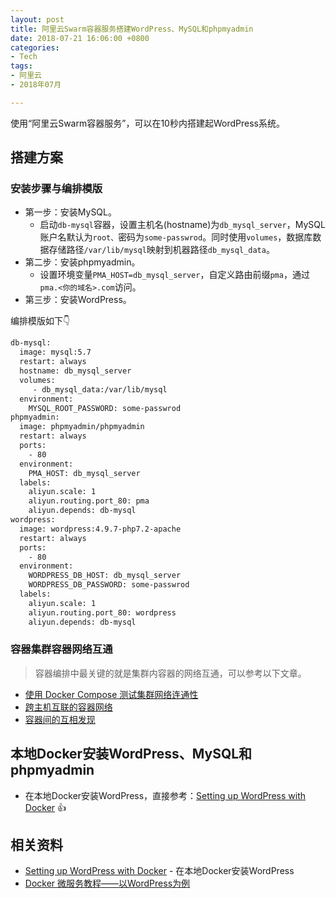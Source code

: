 ```yaml
---
layout: post
title: 阿里云Swarm容器服务搭建WordPress、MySQL和phpmyadmin
date: 2018-07-21 16:06:00 +0800
categories:
- Tech
tags:
- 阿里云
- 2018年07月

---
```


使用“阿里云Swarm容器服务”，可以在10秒内搭建起WordPress系统。


## 搭建方案

### 安装步骤与编排模版

- 第一步：安装MySQL。
	- 启动`db-mysql`容器，设置主机名(hostname)为`db_mysql_server`，MySQL账户名默认为`root、`密码为`some-passwrod`。同时使用`volumes`，数据库数据存储路径`/var/lib/mysql`映射到机器路径`db_mysql_data`。
- 第二步：安装phpmyadmin。
	- 设置环境变量`PMA_HOST=db_mysql_server`，自定义路由前缀`pma`，通过`pma.<你的域名>.com`访问。
- 第三步：安装WordPress。

编排模版如下👇

``` bash
db-mysql:
  image: mysql:5.7
  restart: always
  hostname: db_mysql_server
  volumes:
     - db_mysql_data:/var/lib/mysql
  environment:
    MYSQL_ROOT_PASSWORD: some-passwrod
phpmyadmin:
  image: phpmyadmin/phpmyadmin
  restart: always
  ports:
    - 80
  environment:
    PMA_HOST: db_mysql_server
  labels:
    aliyun.scale: 1
    aliyun.routing.port_80: pma
    aliyun.depends: db-mysql
wordpress:
  image: wordpress:4.9.7-php7.2-apache
  restart: always
  ports:
    - 80
  environment:
    WORDPRESS_DB_HOST: db_mysql_server
    WORDPRESS_DB_PASSWORD: some-passwrod
  labels:
    aliyun.scale: 1
    aliyun.routing.port_80: wordpress
    aliyun.depends: db-mysql

```

### 容器集群容器网络互通

> 容器编排中最关键的就是集群内容器的网络互通，可以参考以下文章。

- [使用 Docker Compose 测试集群网络连通性](https://help.aliyun.com/document_detail/47621.html)
- [跨主机互联的容器网络](https://help.aliyun.com/document_detail/26030.html)
- [容器间的互相发现](https://help.aliyun.com/document_detail/26031.html)


## 本地Docker安装WordPress、MySQL和phpmyadmin

- 在本地Docker安装WordPress，直接参考：[Setting up WordPress with Docker](https://cntnr.io/setting-up-wordpress-with-docker-262571249d50) 👍


## 相关资料

- [Setting up WordPress with Docker](https://cntnr.io/setting-up-wordpress-with-docker-262571249d50) - 在本地Docker安装WordPress
- [Docker 微服务教程——以WordPress为例](http://www.ruanyifeng.com/blog/2018/02/docker-wordpress-tutorial.html)
